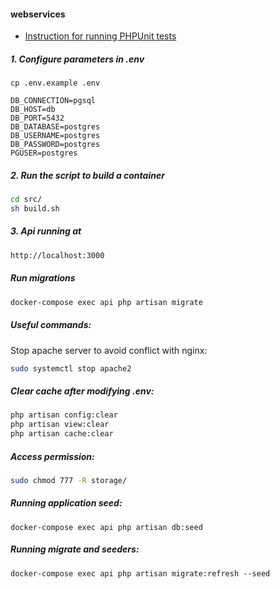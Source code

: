 
#### webservices 
* [Instruction for running PHPUnit tests ](https://github.com/yanevasquez/webservices/blob/master/src/readme.md)

##### 1. Configure parameters in .env
```
cp .env.example .env
```

```
DB_CONNECTION=pgsql
DB_HOST=db
DB_PORT=5432
DB_DATABASE=postgres
DB_USERNAME=postgres
DB_PASSWORD=postgres
PGUSER=postgres
```
##### 2. Run the script to build a container 

```sh
cd src/
sh build.sh
```
##### 3. Api running at
```sh
http://localhost:3000
```

##### Run migrations
```sh
docker-compose exec api php artisan migrate
```
##### Useful commands:

Stop apache server to avoid conflict with nginx: 
```sh
sudo systemctl stop apache2
```
##### Clear cache after modifying .env: 
```sh
php artisan config:clear
php artisan view:clear
php artisan cache:clear
```
##### Access permission:
```sh
sudo chmod 777 -R storage/
```
##### Running application seed:
```
docker-compose exec api php artisan db:seed
```
##### Running migrate and seeders:
```
docker-compose exec api php artisan migrate:refresh --seed
